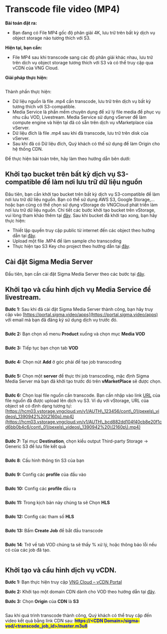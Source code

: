 # Transcode file video (MP4)

**Bài toán đặt ra:**&#x20;

* Bạn đang có File MP4 gốc độ phân giải 4K, lưu trữ trên bất kỳ dịch vụ object storage nào tương thích với S3.

**Hiện tại, bạn cần:**&#x20;

* File MP4 sau khi transcode sang các độ phân giải khác nhau, lưu trữ trên dịch vụ object storage tương thích với S3 và có thể truy cập qua vCDN của VNG Cloud.

**Giải pháp thực hiện:**

<figure><img src="../../../../.gitbook/assets/image (632).png" alt=""><figcaption></figcaption></figure>

Thành phần thực hiện:&#x20;

* Dữ liệu nguồn là file .mp4 cần transcode, lưu trữ trên dịch vụ bất kỳ tương thích với S3-compatible.
* Media Service là phần mềm chuyên dụng để xử lý file media để phục vụ nhu cầu VOD, Livestream. Media Service sử dụng vServer để làm compute engine và hiện tại đã có sẵn trên dịch vụ vMarketplace của vServer.
* Dữ liệu đích là file .mp4 sau khi đã transcode, lưu trữ trên disk của vServer.&#x20;
* Sau khi đã có Dữ liệu đích, Quý khách có thể sử dụng để làm Origin cho hệ thống CDN.

Để thực hiện bài toán trên, hãy làm theo hướng dẫn bên dưới:

## Khởi tạo bucket trên bất kỳ dịch vụ S3-compatible để làm nơi lưu trữ dữ liệu nguồn

Đâu tiên, bạn cần khởi tạo bucket trên bất kỳ dịch vụ S3-compatible để làm nơi lưu trữ dữ liệu nguồn. Bạn có thể sử dụng AWS S3, Google Storage,... hoặc bạn cũng có thể chọn sử dụng vStorage do VNGCloud phát triển làm nơi lưu trữ dữ liệu nguồn. Chi tiết các bước khởi tạo bucket trên vStorage, vui lòng tham khảo thêm tại [đây](../../../../vstorage/object-storage/vstorage-hcm03/cac-tinh-nang-cua-vstorage/lam-viec-voi-container/khoi-tao-container.md). Sau khi bucket đã khởi tạo xong, bạn hãy thực hiện:&#x20;

* Thiết lập quyền truy cập public từ internet đến các object theo hướng dẫn tại [đây](../../../../vstorage/object-storage/vstorage-hcm03/cac-tinh-nang-cua-vstorage/lam-viec-voi-container/chuyen-che-do-cong-khai-container.md).
* Upload một file .MP4 để làm sample cho transcoding
* Thực hiện tạo S3 Key cho project theo hướng dẫn tại [đây](../../../../vstorage/object-storage/vstorage-hcm03/quan-ly-truy-cap/quan-ly-tai-khoan-truy-cap-vstorage/tai-khoan-service-account/khoi-tao-vstorage-credentials/khoi-tao-s3-key.md).

## Cài đặt Sigma Media Server

Đầu tiên, bạn cần cài đặt Sigma Media Server theo các bước tại [đây](../cai-dat-sigma-media-server.md).

## Khởi tạo và cấu hình dịch vụ Media Service để livestream.&#x20;

**Bước 1:** Sau khi đã cài đặt Sigma Media Server thành công, bạn hãy truy cập vào [https://portal.sigma.video/apps](https://portal.sigma.video/apps) với email mà bạn đã đăng ký sử dụng dịch vụ trước đó.

<figure><img src="../../../../.gitbook/assets/image (654).png" alt=""><figcaption></figcaption></figure>

**Bước 2:** Bạn chọn xổ menu **Product** xuống và chọn mục **Media VOD**

<figure><img src="../../../../.gitbook/assets/image (655).png" alt=""><figcaption></figcaption></figure>

**Bước 3:** Tiếp tục bạn chọn tab **VOD**

<figure><img src="../../../../.gitbook/assets/image (656).png" alt=""><figcaption></figcaption></figure>

**Bước 4:** Chọn nút **Add** ở góc phải để tạo job transcoding

<figure><img src="../../../../.gitbook/assets/image (657).png" alt=""><figcaption></figcaption></figure>

**Bước 5:** Chọn một **server** để thực thi job transcoding, mặc định Sigma Media Server mà bạn đã khởi tạo trước đó trên **vMarketPlace** sẽ được chọn.

<figure><img src="../../../../.gitbook/assets/image (658).png" alt=""><figcaption></figcaption></figure>

**Bước 6:** Chọn loại file nguồn cần transcode. Bạn cần nhập vào link [URL](https://han01.vstorage.vngcloud.vn/v1/AUTH\_210ff69ad18d4bfa9920b165ef8ddef4/con\_01/big\_buck\_bunny\_720p\_30mb.mp4) của file nguồn đã được upload lên dịch vụ S3. Ví dụ với vStorage, URL của object sẽ có định dạng tương tự: [https://hcm03.vstorage.vngcloud.vn/v1/AUTH\_123456/cont\_01/pexels\_videos\_1390942%20(2160p).mp4](https://hcm03.vstorage.vngcloud.vn/v1/AUTH\_bcd882dd104f40cb8e20f1cd6bb0b4c6/cont\_01/pexels\_videos\_1390942%20\(2160p\).mp4)

<figure><img src="../../../../.gitbook/assets/image (660).png" alt=""><figcaption></figcaption></figure>

**Bước 7:** Tại mục **Destination**, chọn kiểu output Third-party Storage -> Generic S3 để lưu file kết quả

<figure><img src="../../../../.gitbook/assets/image (661).png" alt=""><figcaption></figcaption></figure>

**Bước 8**: Cấu hình thông tin S3 của bạn

<figure><img src="../../../../.gitbook/assets/image (662).png" alt=""><figcaption></figcaption></figure>

**Bước 9:** Config các **profile** của đầu vào

<figure><img src="../../../../.gitbook/assets/image (663).png" alt=""><figcaption></figcaption></figure>

**Bước 10:** Config các **profile** đầu ra

<figure><img src="../../../../.gitbook/assets/image (664).png" alt=""><figcaption></figcaption></figure>

**Bước 11:** Trong kịch bản này chúng ta sẽ Chọn **HLS**

<figure><img src="../../../../.gitbook/assets/image (665).png" alt=""><figcaption></figcaption></figure>

**Bước 12:** Config các tham số **HLS**

<figure><img src="../../../../.gitbook/assets/image (666).png" alt=""><figcaption></figcaption></figure>

**Bước 13:** Bấm **Create Job** để bắt đầu transcode

<figure><img src="../../../../.gitbook/assets/image (667).png" alt=""><figcaption></figcaption></figure>

**Bước 14**: Trở về tab VOD chúng ta sẽ thấy % xử lý, hoặc thông báo lỗi nếu có của các job đã tạo.

<figure><img src="../../../../.gitbook/assets/image (668).png" alt=""><figcaption></figcaption></figure>

## Khởi tạo và cấu hình dịch vụ vCDN.

**Bước 1:** Bạn thực hiện truy cập [VNG Cloud – ](https://vcdn.vngcloud.vn/)[vCDN](https://vcdn.vngcloud.vn/)[ Portal](https://vcdn.vngcloud.vn/)

**Bước 2:** Khởi tạo một domain CDN dành cho VOD theo hướng dẫn tại [đây](../../video-on-demand-streaming.md).

**Bước 3:** Chọn **Origin** của **CDN** là **S3**

<figure><img src="../../../../.gitbook/assets/image (646).png" alt=""><figcaption></figcaption></figure>

Sau khi quá trình transcode thành công, Quý khách có thể truy cập đến video kết quả bằng link CDN sau: <mark style="color:blue;">**https://\<CDN Domain>/sigma-vod/\<transcode\_job\_id>/master.m3u8**</mark>
